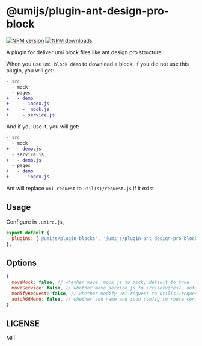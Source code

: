 # @umijs/plugin-ant-design-pro-block

[![NPM version](https://img.shields.io/npm/v/umi-plugin-ant-design-pro-block.svg?style=flat)](https://npmjs.org/package/umi-plugin-pro-block) [![NPM downloads](http://img.shields.io/npm/dm/umi-plugin-ant-design-pro-block.svg?style=flat)](https://npmjs.org/package/umi-plugin-ant-design-pro-block)

A plugin for deliver umi block files like ant design pro structure.

When you use `umi block demo` to download a block, if you did not use this plugin, you will get:

```diff
- src
  - mock
  - pages
+   - demo
+     - index.js
+     - _mock.js
+     - service.js
```

And if you use it, you will get:

```diff
- src
  - mock
+   - demo.js
  - service.js
+   - demo.js
  - pages
+   - demo
+     - index.js
```

Ant will replace `umi-request` to `util(s)/request.js` if it exist.

## Usage

Configure in `.umirc.js`,

```js
export default {
  plugins: ['@umijs/plugin-blocks', '@umijs/plugin-ant-design-pro-block'],
};
```

## Options

```js
{
  moveMock: false, // whether move _mock.js to mock, default to true
  moveService: false, // whether move service.js to src/services/, default to true
  modifyRequest: false, // whether modify umi-request to util(s)/request (if it exist), default to true
  autoAddMenu: false, // whether add name and icon config to route config when download a pro, default to true
}
```

## LICENSE

MIT
